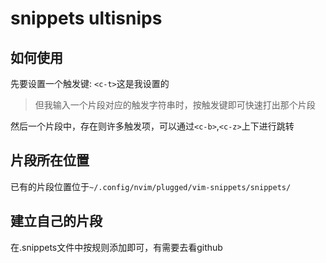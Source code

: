 # snippets ultisnips
## 如何使用
先要设置一个触发键: `<c-t>`这是我设置的  
> 但我输入一个片段对应的触发字符串时，按触发键即可快速打出那个片段  

然后一个片段中，存在则许多触发项，可以通过`<c-b>`,`<c-z>`上下进行跳转  


## 片段所在位置
已有的片段位置位于`~/.config/nvim/plugged/vim-snippets/snippets/`  

## 建立自己的片段
在.snippets文件中按规则添加即可，有需要去看github  

